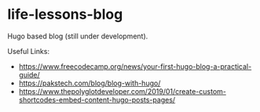 # life-lessons-blog 

Hugo based blog (still under development).

Useful Links:
 - https://www.freecodecamp.org/news/your-first-hugo-blog-a-practical-guide/
 - https://pakstech.com/blog/blog-with-hugo/
 - https://www.thepolyglotdeveloper.com/2019/01/create-custom-shortcodes-embed-content-hugo-posts-pages/
